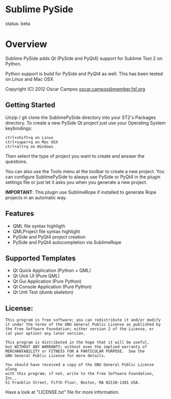 **Sublime PySide**
================

status: beta

Overview
========

Sublime PySide adds Qt (PySide and PyQt4) support for Sublime Text 2 on Python.

Python support is build for PySide and PyQt4 as well. This has been tested on Linux and Mac OSX

Copyright (C) 2012 Oscar Campos <oscar.campos@member.fsf.org>


Getting Started
---------------

Unzip / git clone the SublimePySide directory into your ST2's Packages directory. To create a new PySide Qt project just use your Operating System keybindings:

    ctrl+shift+q on Linux
    ctrl+super+q on Mac OSX
    ctrl+alt+q on Windows

Then select the type of project you want to create and answer the questions.

You can also use the Tools menu at the toolbar to create a new project. You can configure SublimePySide to always use PySide or PyQt4 in the plugin settings file or just let it asks you when you generate a new project.

**IMPORTANT**: This plugin use SublimeRope if installed to generate Rope projects in an automatic way.

Features
----------

* QML file syntax highligth
* QMLProject file syntax highlight
* PySide and PyQt4 project creation
* PySide and PyQt4 autocompletion via SublimeRope

Supported Templates
--------------------

* Qt Quick Application (Python + QML)
* Qt Uick UI (Pure QML)
* Qt Gui Application (Pure Python)
* Qt Console Application (Pure Python)
* Qt Unit Test (dumb skeleton)

License:
--------
    This program is free software; you can redistribute it and/or modify
    it under the terms of the GNU General Public License as published by
    the Free Software Foundation; either version 2 of the License, or
    (at your option) any later version.

    This program is distributed in the hope that it will be useful,
    but WITHOUT ANY WARRANTY; without even the implied warranty of
    MERCHANTABILITY or FITNESS FOR A PARTICULAR PURPOSE.  See the
    GNU General Public License for more details.

    You should have received a copy of the GNU General Public License along
    with this program; if not, write to the Free Software Foundation, Inc.,
    51 Franklin Street, Fifth Floor, Boston, MA 02110-1301 USA.

Have a look at "LICENSE.txt" file for more information.


